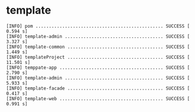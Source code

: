 # template
	[INFO] pom ................................................ SUCCESS [  0.594 s]
	[INFO] template-admin ..................................... SUCCESS [  3.327 s]
	[INFO] template-common .................................... SUCCESS [  1.449 s]
	[INFO] templateProject .................................... SUCCESS [ 11.501 s]
	[INFO] temppate-app ....................................... SUCCESS [  2.790 s]
	[INFO] template-admin ..................................... SUCCESS [  5.933 s]
	[INFO] template-facade .................................... SUCCESS [  0.417 s]
	[INFO] template-web ....................................... SUCCESS [  0.991 s]
